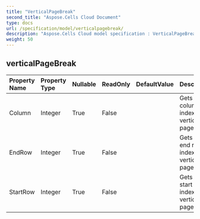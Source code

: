 ```yaml
---
title: "VerticalPageBreak"
second_title: "Aspose.Cells Cloud Document"
type: docs
url: /specification/model/verticalpagebreak/
description: "Aspose.Cells Cloud model specification : VerticalPageBreak. Effortlessly handle Excel and other spreadsheet documents with features like opening, generating, editing, splitting, merging, comparing, and converting."
weight: 50
---
```


## **verticalPageBreak**

 

| Property Name | Property Type | Nullable |  ReadOnly | DefaultValue | Description | 
| :- | :- | :- |:- |  :- | :- |
| Column | Integer | True |  False |  | Gets the column index of the vertical page break.  |  
| EndRow | Integer | True |  False |  | Gets the end row index of the vertical page break.  |  
| StartRow | Integer | True |  False |  | Gets the start row index of the vertical page break.  |  

